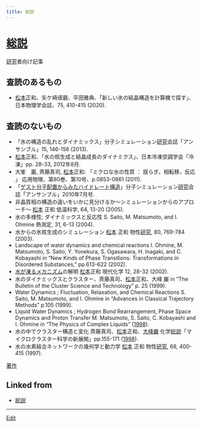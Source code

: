 ```yaml
---
title: 総説
---
```

# [総説](/総説)

[研究](/研究)者向け記事

## 査読のあるもの

* [松本](/松本)正和、矢ケ崎琢磨、平田雅典、「新しい氷の結晶構造を計算機で探す」、日本物理学会誌、75, 410-415 (2020).

## 査読のないもの

* 「氷の構造の乱れとダイナミックス」分子シミュレーション[研究](/研究)会誌「アンサンブル」15, 146-156 (2013).
* [松本](/松本)正和、「水の核生成と結晶成長のダイナミクス」、日本冷凍空調学会「冷凍」pp. 28-33, 2012年8月.
* 大峯　巖, 斉藤真司, [松本](/松本)正和: 「ミクロな水の性質 ： 揺らぎ，相転移，反応 」 応用物理、第80巻、第10号、p.0853-0861 (2011).
* 「[ゲスト分子配置からみたハイドレート構造](/ゲスト分子配置からみたハイドレート構造)」分子シミュレーション[研究](/研究)会誌「アンサンブル」2010年7月号.
* 非晶質相の構造の違いをいかに見分けるか～シミュレーションからのアプローチ～ [松本](/松本) 正和 低温科学, 64, 13-20 (2005).
* 水の多様性; ダイナミックスと反応性 S. Saito, M. Matsumoto, and I. Ohmine 熱測定, 31, 6-13 (2004).
* 水からの氷核生成のシミュレーション [松本](/松本) 正和 物性[研究](/研究), 80, 769-784 (2003).
* Landscape of water dynamics and chemical reactions I. Ohmine, M. Matsumoto, S. Saito, Y. Yonekura, S. Ogasawara, H. Inagaki, and C. Kobayashi in “New Kinds of Phase Transitions: Transformations in Disordered Substances,” pp.613-622 (2002).
* [水が凍るメカニズム](/水が凍るメカニズム)の解明 [松本](/松本)正和 現代化学 12, 28-32 (2002).
* 水のダイナミックスとクラスター、斉藤真司、[松本](/松本)正和、大峰 巌 in ”The Bulletin of the Cluster Science and Technology” p. 25 (1999).
* Water Dynamics ; Fluctuation, Relaxation, and Chemical Reactions S. Saito, M. Matsumoto, and I. Ohmine in “Advances in Classical Trajectory Methods” p.105 (1999).
* Liquid Water Dynamics ; Hydrogen Bond Rearrangement, Phase Space Dynamics and Proton Transfer M. Matsumoto, S. Saito, C. Kobayashi and I. Ohmine in “The Physics of Complex Liquids” ([1998](/1998)).
* 水の中でクラスター構造と変化 斉藤真司、[松本](/松本)正和、[大峰巌](/大峰巌) 化学[総説](/総説)「マイクロクラスター科学の新展開」pp.155-171 ([1998](/1998)).
* 水の水素結合ネットワークの幾何学と動力学 [松本](/松本) 正和 物性[研究](/研究), 68, 400-415 (1997).



[著作](/著作)


## Linked from

* [総説](/総説)


----

[Edit](https://github.com/vitroid/vitroid.github.io/edit/master/MD/総説.md)

